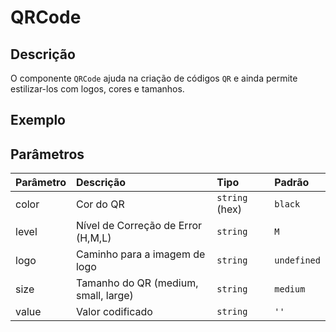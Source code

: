 # QRCode

## Descrição

O componente `QRCode` ajuda na criação de códigos `QR` e ainda permite estilizar-los com logos, cores e tamanhos.

## Exemplo

<!-- @example ./example/Example.html-->

## Parâmetros

| Parâmetro | Descrição                                   | Tipo            | Padrão     |
| :-------- | :------------------------------------------ | :-------------- | :--------- |
| color     | Cor do QR                                   | `string` (hex)  | `black`    |
| level     | Nível de Correção de Error (H,M,L)          | `string`        | `M`        |
| logo      | Caminho para a imagem de logo               | `string`        | `undefined`|
| size      | Tamanho do QR (medium, small, large)        | `string`        | `medium`   |
| value     | Valor codificado                            | `string`        | `''`       |